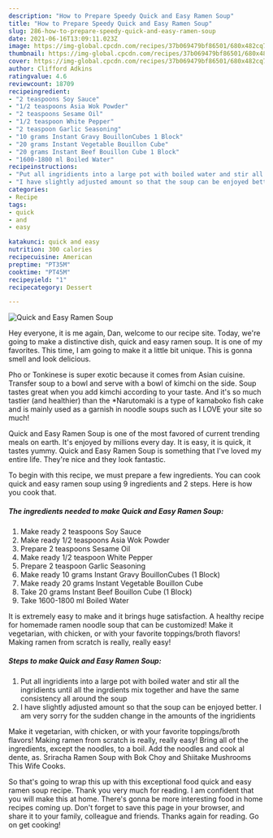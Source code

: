 ```yaml
---
description: "How to Prepare Speedy Quick and Easy Ramen Soup"
title: "How to Prepare Speedy Quick and Easy Ramen Soup"
slug: 286-how-to-prepare-speedy-quick-and-easy-ramen-soup
date: 2021-06-16T13:09:11.023Z
image: https://img-global.cpcdn.com/recipes/37b069479bf86501/680x482cq70/quick-and-easy-ramen-soup-recipe-main-photo.jpg
thumbnail: https://img-global.cpcdn.com/recipes/37b069479bf86501/680x482cq70/quick-and-easy-ramen-soup-recipe-main-photo.jpg
cover: https://img-global.cpcdn.com/recipes/37b069479bf86501/680x482cq70/quick-and-easy-ramen-soup-recipe-main-photo.jpg
author: Clifford Adkins
ratingvalue: 4.6
reviewcount: 18709
recipeingredient:
- "2 teaspoons Soy Sauce"
- "1/2 teaspoons Asia Wok Powder"
- "2 teaspoons Sesame Oil"
- "1/2 teaspoon White Pepper"
- "2 teaspoon Garlic Seasoning"
- "10 grams Instant Gravy BouillonCubes 1 Block"
- "20 grams Instant Vegetable Bouillon Cube"
- "20 grams Instant Beef Bouillon Cube 1 Block"
- "1600-1800 ml Boiled Water"
recipeinstructions:
- "Put all ingridients into a large pot with boiled water and stir all the ingridients until all the ingrdients mix together and have the same consistency all around the soup"
- "I have slightly adjusted amount so that the soup can be enjoyed better. I am very sorry for the sudden change in the amounts of the ingridients"
categories:
- Recipe
tags:
- quick
- and
- easy

katakunci: quick and easy 
nutrition: 300 calories
recipecuisine: American
preptime: "PT35M"
cooktime: "PT45M"
recipeyield: "1"
recipecategory: Dessert

---
```



![Quick and Easy Ramen Soup](https://img-global.cpcdn.com/recipes/37b069479bf86501/680x482cq70/quick-and-easy-ramen-soup-recipe-main-photo.jpg)

Hey everyone, it is me again, Dan, welcome to our recipe site. Today, we're going to make a distinctive dish, quick and easy ramen soup. It is one of my favorites. This time, I am going to make it a little bit unique. This is gonna smell and look delicious.

Pho or Tonkinese is super exotic because it comes from Asian cuisine. Transfer soup to a bowl and serve with a bowl of kimchi on the side. Soup tastes great when you add kimchi according to your taste. And it&#39;s so much tastier (and healthier) than the *Narutomaki is a type of kamaboko fish cake and is mainly used as a garnish in noodle soups such as I LOVE your site so much!

Quick and Easy Ramen Soup is one of the most favored of current trending meals on earth. It's enjoyed by millions every day. It is easy, it is quick, it tastes yummy. Quick and Easy Ramen Soup is something that I've loved my entire life. They're nice and they look fantastic.


To begin with this recipe, we must prepare a few ingredients. You can cook quick and easy ramen soup using 9 ingredients and 2 steps. Here is how you cook that.

<!--inarticleads1-->

##### The ingredients needed to make Quick and Easy Ramen Soup:

1. Make ready 2 teaspoons Soy Sauce
1. Make ready 1/2 teaspoons Asia Wok Powder
1. Prepare 2 teaspoons Sesame Oil
1. Make ready 1/2 teaspoon White Pepper
1. Prepare 2 teaspoon Garlic Seasoning
1. Make ready 10 grams Instant Gravy BouillonCubes (1 Block)
1. Make ready 20 grams Instant Vegetable Bouillon Cube
1. Take 20 grams Instant Beef Bouillon Cube (1 Block)
1. Take 1600-1800 ml Boiled Water


It is extremely easy to make and it brings huge satisfaction. A healthy recipe for homemade ramen noodle soup that can be customized! Make it vegetarian, with chicken, or with your favorite toppings/broth flavors! Making ramen from scratch is really, really easy! 

<!--inarticleads2-->

##### Steps to make Quick and Easy Ramen Soup:

1. Put all ingridients into a large pot with boiled water and stir all the ingridients until all the ingrdients mix together and have the same consistency all around the soup
1. I have slightly adjusted amount so that the soup can be enjoyed better. I am very sorry for the sudden change in the amounts of the ingridients


Make it vegetarian, with chicken, or with your favorite toppings/broth flavors! Making ramen from scratch is really, really easy! Bring all of the ingredients, except the noodles, to a boil. Add the noodles and cook al dente, as. Sriracha Ramen Soup with Bok Choy and Shiitake Mushrooms This Wife Cooks. 

So that's going to wrap this up with this exceptional food quick and easy ramen soup recipe. Thank you very much for reading. I am confident that you will make this at home. There's gonna be more interesting food in home recipes coming up. Don't forget to save this page in your browser, and share it to your family, colleague and friends. Thanks again for reading. Go on get cooking!
